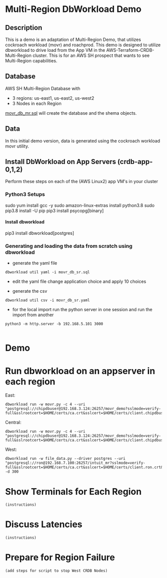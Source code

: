 # Multi-Region DbWorkload Demo

## Description
This is a demo is an adaptation of Multi-Region Demo, that utilizes cockroach workload (movr) and roachprod.  This demo is designed to utilize dbworkload to drive load from the App VM in the AWS-Terraform-CRDB-Multi-Region cluster.  This is for an AWS SH prospect that wants to see Multi-Region capabilities.

## Database
AWS SH Multi-Region Database with 
- 3 regions: us-east1, us-east2, us-west2
- 3 Nodes in each Region

[movr_db_mr.sql](movr_db_mr.sql) will create the database and the shema objects.

## Data
In this initial demo version, data is generated using the cockroach workload movr utility.

## Install DbWorkload on App Servers (crdb-app-0,1,2)
Perform these steps on each of the (AWS Linux2) app VM's in your cluster
### Python3 Setups
sudo yum install gcc -y
sudo amazon-linux-extras install python3.8
sudo pip3.8 install -U pip
pip3 install psycopg[binary]

#### Install dbworkload

pip3 install dbworkload[postgres]

### Generating and loading the data from scratch using dbworkload
- generate the yaml file
```
dbworkload util yaml -i movr_db_sr.sql
```
- edit the yaml file
change application choice and apply 10 choices

- generate the csv
```
dbworkload util csv -i movr_db_sr.yaml
```

- for the local import run the python server in one session and run the import from another
```
python3 -m http.server -b 192.168.5.101 3000
```
```

```
# Demo
# Run dbworkload on an appserver in each region 
East:
```
dbworkload run -w movr.py -c 4 --uri "postgresql://chipdbuser@192.168.3.124:26257/movr_demo?sslmode=verify-full&sslrootcert=$HOME/certs/ca.crt&sslcert=$HOME/certs/client.chipdbuser.crt&sslkey=$HOME/certs/client.chipdbuser.key" 
```
Central:
```
dbworkload run -w movr.py -c 4 --uri "postgresql://chipdbuser@192.168.3.124:26257/movr_demo?sslmode=verify-full&sslrootcert=$HOME/certs/ca.crt&sslcert=$HOME/certs/client.chipdbuser.crt&sslkey=$HOME/certs/client.chipdbuser.key" 
```
West:
```
dbworkload run -w file_data.py --driver postgres --uri "postgresql://ron@192.168.7.100:26257/intuit_mr?sslmode=verify-full&sslrootcert=$HOME/certs/ca.crt&sslcert=$HOME/certs/client.ron.crt&sslkey=$HOME/certs/client.ron.key" -d 300
```

# Show Terminals for Each Region
```
(instructions)
```

# Discuss Latencies
```
(instructions)
```

# Prepare for Region Failure
```
(add steps for script to stop West CRDB Nodes)


```

# 
```


